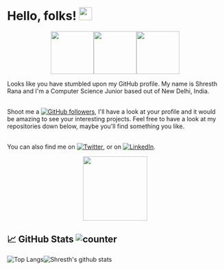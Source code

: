 # Hello, folks! <img src="https://raw.githubusercontent.com/MartinHeinz/MartinHeinz/master/wave.gif" width="30px">
<p align="center">
  <img src="https://i.giphy.com/media/LMt9638dO8dftAjtco/200.webp" width="100"><img src="https://i.giphy.com/media/KzJkzjggfGN5Py6nkT/200.webp" width="100"><img src="https://i.giphy.com/media/IdyAQJVN2kVPNUrojM/200.webp" width="100">
</p> 
Looks like you have stumbled upon my GitHub profile.  
My name is Shresth Rana and I'm a Computer Science Junior based out of New Delhi, India.  
<br/><br/> 

Shoot me a [![GitHub followers](https://img.shields.io/github/followers/Nem3sisX.svg?style=social&label=Follow&maxAge=2592000)](https://github.com/Nem3sisX?tab=followers), I'll have a look at your profile and it would be amazing to see your interesting projects. Feel free to have a look at my repositories down below, maybe you'll find something you like. 
<br/><br/> 

You can also find me on [![Twitter][1.2]][1], or on [![LinkedIn][2.2]][2].

[1.2]: http://i.imgur.com/wWzX9uB.png (twitter icon without padding)
[2.2]: https://raw.githubusercontent.com/MartinHeinz/MartinHeinz/master/linkedin-3-16.png (LinkedIn icon without padding)
[1]: https://twitter.com/TheShresthRana
[2]: https://www.linkedin.com/in/shresthrana/
<p align="center">
 <img src="https://media.giphy.com/media/gj63CIa513BqQahEch/giphy.gif" width="150">
</p> 


## :chart_with_upwards_trend: GitHub Stats ![counter](https://enpbwuuczaqrxu7.m.pipedream.net)

![Top Langs](https://github-readme-stats.vercel.app/api/top-langs/?username=Nem3sisX&layout=compact&theme=radical)![Shresth's github stats](https://github-readme-stats.vercel.app/api?username=Nem3sisX&theme=radical&hide=issues)

